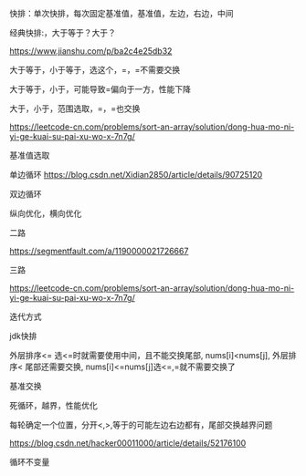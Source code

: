 快排：单次快排，每次固定基准值，基准值，左边，右边，中间

经典快排:，大于等于？大于？

https://www.jianshu.com/p/ba2c4e25db32

大于等于，小于等于，选这个，=，=不需要交换

大于等于，小于，可能导致=偏向于一方，性能下降

大于，小于，范围选取，=，=也交换

https://leetcode-cn.com/problems/sort-an-array/solution/dong-hua-mo-ni-yi-ge-kuai-su-pai-xu-wo-x-7n7g/

基准值选取

单边循环
https://blog.csdn.net/Xidian2850/article/details/90725120

双边循环

纵向优化，横向优化

二路

https://segmentfault.com/a/1190000021726667

三路

https://leetcode-cn.com/problems/sort-an-array/solution/dong-hua-mo-ni-yi-ge-kuai-su-pai-xu-wo-x-7n7g/


迭代方式

jdk快排

外层排序<=  选<=时就需要使用中间，且不能交换尾部,   nums[i]<nums[j],
外层排序<   尾部还需要交换,  nums[i]<=nums[j]选<=,=就不需要交换了

基准交换

死循环，越界，性能优化


每轮确定一个位置，分开<,>,等于的可能左边右边都有，尾部交换越界问题

https://blog.csdn.net/hacker00011000/article/details/52176100

循环不变量
